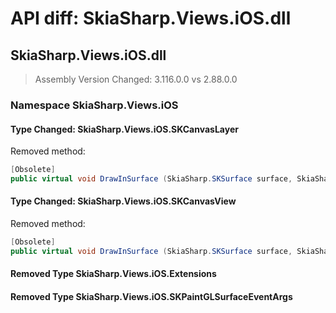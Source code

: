 # API diff: SkiaSharp.Views.iOS.dll

## SkiaSharp.Views.iOS.dll

> Assembly Version Changed: 3.116.0.0 vs 2.88.0.0

### Namespace SkiaSharp.Views.iOS

#### Type Changed: SkiaSharp.Views.iOS.SKCanvasLayer

Removed method:

```csharp
[Obsolete]
public virtual void DrawInSurface (SkiaSharp.SKSurface surface, SkiaSharp.SKImageInfo info);
```


#### Type Changed: SkiaSharp.Views.iOS.SKCanvasView

Removed method:

```csharp
[Obsolete]
public virtual void DrawInSurface (SkiaSharp.SKSurface surface, SkiaSharp.SKImageInfo info);
```


#### Removed Type SkiaSharp.Views.iOS.Extensions
#### Removed Type SkiaSharp.Views.iOS.SKPaintGLSurfaceEventArgs

